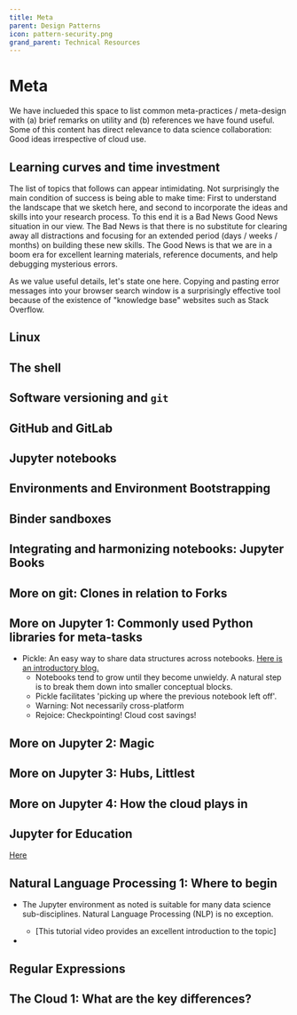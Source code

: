 ```yaml
---
title: Meta
parent: Design Patterns
icon: pattern-security.png
grand_parent: Technical Resources
---
```


# Meta

We have inclueded this space to list common meta-practices / meta-design with (a) brief remarks on utility and (b) references we have found useful.
Some of this content has direct relevance to data science collaboration: Good ideas irrespective of cloud use. 


## Learning curves and time investment

The list of topics that follows can appear intimidating. Not surprisingly the main condition of success is
being able to make time: First to understand the landscape that we sketch here, and second to incorporate
the ideas and skills into your research process. To this end it is a Bad News Good News situation in our
view. The Bad News is that there is no substitute for clearing away all distractions and focusing for an 
extended period (days / weeks / months) on building these new skills. The Good News is that we are in a 
boom era for excellent learning materials, reference documents, and help debugging mysterious errors.


As we value useful details, let's state one here. Copying and pasting error messages into your browser
search window is a surprisingly effective tool because of the existence of "knowledge base" websites such 
as Stack Overflow. 

## Linux

## The shell

## Software versioning and `git`

## GitHub and GitLab

## Jupyter notebooks

## Environments and Environment Bootstrapping

## Binder sandboxes

## Integrating and harmonizing notebooks: Jupyter Books

## More on git: Clones in relation to Forks

## More on Jupyter 1: Commonly used Python libraries for meta-tasks

- Pickle: An easy way to share data structures across notebooks. [Here is an introductory blog.](https://betterprogramming.pub/dont-fear-the-pickle-using-pickle-dump-and-pickle-load-5212f23dbbce)
    - Notebooks tend to grow until they become unwieldy. A natural step is to break them down into smaller conceptual blocks. 
    - Pickle facilitates 'picking up where the previous notebook left off'.
    - Warning: Not necessarily cross-platform
    - Rejoice: Checkpointing! Cloud cost savings!

## More on Jupyter 2: Magic

## More on Jupyter 3: Hubs, Littlest

## More on Jupyter 4: How the cloud plays in

## Jupyter for Education

[Here](https://jupyter4edu.github.io/jupyter-edu-book/case-studies.html)

## Natural Language Processing 1: Where to begin

- The Jupyter environment as noted is suitable for many data science sub-disciplines. Natural Language Processing (NLP) is no exception.
    - [This tutorial video provides an excellent introduction to the topic]

- 

## Regular Expressions

## The Cloud 1: What are the key differences?
